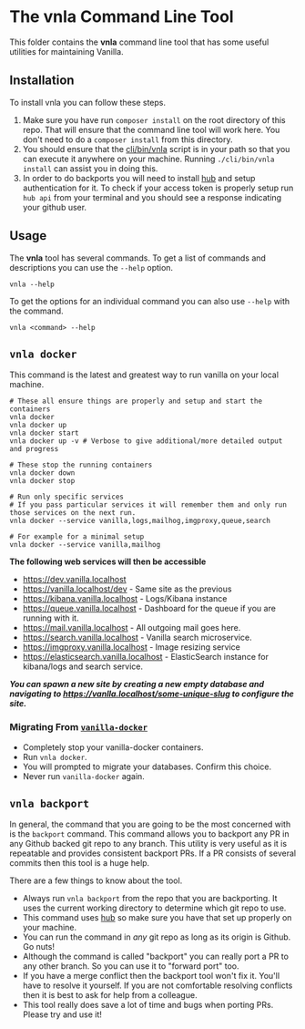 # The vnla Command Line Tool

This folder contains the **vnla** command line tool that has some useful utilities for maintaining Vanilla.

## Installation

To install vnla you can follow these steps.

1. Make sure you have run `composer install` on the root directory of this repo. That will ensure that the command line tool will work here. You don't need to do a `composer install` from this directory.
2. You should ensure that the [cli/bin/vnla](./bin/vnla) script is in your path so that you can execute it anywhere on your machine. Running `./cli/bin/vnla install` can assist you in doing this.
3. In order to do backports you will need to install [hub](https://hub.github.com/) and setup authentication for it. To check if your access token is properly setup run `hub api` from your terminal and you should see a response indicating your github user.

## Usage

The **vnla** tool has several commands. To get a list of commands and descriptions you can use the `--help` option.

```
vnla --help
```

To get the options for an individual command you can also use `--help` with the command.

```
vnla <command> --help
```

## `vnla docker`

This command is the latest and greatest way to run vanilla on your local machine.

```shell
# These all ensure things are properly and setup and start the containers
vnla docker
vnla docker up
vnla docker start
vnla docker up -v # Verbose to give additional/more detailed output and progress

# These stop the running containers
vnla docker down
vnla docker stop

# Run only specific services
# If you pass particular services it will remember them and only run those services on the next run.
vnla docker --service vanilla,logs,mailhog,imgproxy,queue,search

# For example for a minimal setup
vnla docker --service vanilla,mailhog
```

**The following web services will then be accessible**

-   https://dev.vanilla.localhost
-   https://vanilla.localhost/dev - Same site as the previous
-   https://kibana.vanilla.localhost - Logs/Kibana instance
-   https://queue.vanilla.localhost - Dashboard for the queue if you are running with it.
-   https://mail.vanilla.localhost - All outgoing mail goes here.
-   https://search.vanilla.localhost - Vanilla search microservice.
-   https://imgproxy.vanilla.localhost - Image resizing service
-   https://elasticsearch.vanilla.localhost - ElasticSearch instance for kibana/logs and search service.

**_You can spawn a new site by creating a new empty database and navigating to https://vanlla.localhost/some-unique-slug to configure the site._**

### Migrating From [`vanilla-docker`](https://github.com/vanilla/docker)

-   Completely stop your vanilla-docker containers.
-   Run `vnla docker`.
-   You will prompted to migrate your databases. Confirm this choice.
-   Never run `vanilla-docker` again.

## `vnla backport`

In general, the command that you are going to be the most concerned with is the `backport` command. This command allows you to backport any PR in any Github backed git repo to any branch. This utility is very useful as it is repeatable and provides consistent backport PRs. If a PR consists of several commits then this tool is a huge help.

There are a few things to know about the tool.

-   Always run `vnla backport` from the repo that you are backporting. It uses the current working directory to determine which git repo to use.
-   This command uses [hub](https://hub.github.com/) so make sure you have that set up properly on your machine.
-   You can run the command in _any_ git repo as long as its origin is Github. Go nuts!
-   Although the command is called "backport" you can really port a PR to any other branch. So you can use it to "forward port" too.
-   If you have a merge conflict then the backport tool won't fix it. You'll have to resolve it yourself. If you are not comfortable resolving conflicts then it is best to ask for help from a colleague.
-   This tool really does save a lot of time and bugs when porting PRs. Please try and use it!
